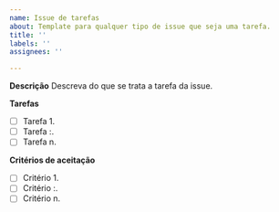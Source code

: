 ```yaml
---
name: Issue de tarefas
about: Template para qualquer tipo de issue que seja uma tarefa.
title: ''
labels: ''
assignees: ''

---
```


**Descrição**
Descreva do que se trata a tarefa da issue.
   
**Tarefas** 
   - [ ] Tarefa 1.
   - [ ] Tarefa :.
   - [ ] Tarefa n.

**Critérios de aceitação**
- [ ] Critério 1.
- [ ] Critério :.
- [ ] Critério n.
